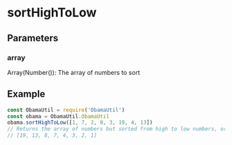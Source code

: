 # sortHighToLow
## Parameters
### array
Array(Number()): The array of numbers to sort
## Example
```javascript
const ObamaUtil = require('ObamaUtil')
const obama = ObamaUtil.ObamaUtil
obama.sortHighToLow([1, 7, 2, 8, 3, 19, 4, 13])
// Returns the array of numbers but sorted from high to low numbers, or in this case,
// [19, 13, 8, 7, 4, 3, 2, 1]
```